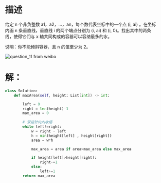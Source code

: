 # 描述
给定 n 个非负整数 a1，a2，...，an，每个数代表坐标中的一个点 (i, ai) 。在坐标内画 n 条垂直线，垂直线 i 的两个端点分别为 (i, ai) 和 (i, 0)。找出其中的两条线，使得它们与 x 轴共同构成的容器可以容纳最多的水。

说明：你不能倾斜容器，且 n 的值至少为 2。


![question_11 from weibo](https://wx4.sinaimg.cn/mw690/0061V8Y1ly1g8maarpo7uj30m90anwep.jpg)

# 解：
```python
class Solution:
    def maxArea(self, height: List[int]) -> int:

        left = 0
        right = len(height)-1
        max_area = 0
        
        # 双指针向内收缩
        while left!=right:
            w = right - left
            h = min(height[left] , height[right])
            area = w*h

            max_area = area if area>max_area else max_area

            if height[left]>height[right]:
                right-=1
            else:
                left+=1
        return max_area
```
